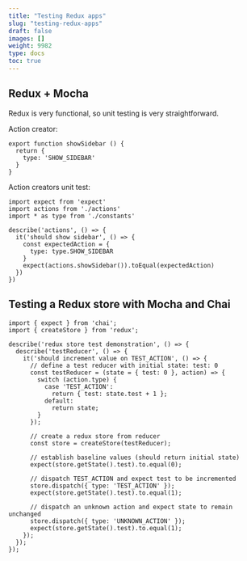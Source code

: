 ```yaml
---
title: "Testing Redux apps"
slug: "testing-redux-apps"
draft: false
images: []
weight: 9982
type: docs
toc: true
---
```


## Redux + Mocha
Redux is very functional, so unit testing is very straightforward.

Action creator:

    export function showSidebar () {
      return {
        type: 'SHOW_SIDEBAR'
      }
    }

Action creators unit test:

    import expect from 'expect'
    import actions from './actions'
    import * as type from './constants'
    
    describe('actions', () => {
      it('should show sidebar', () => {
        const expectedAction = {
          type: type.SHOW_SIDEBAR
        }
        expect(actions.showSidebar()).toEqual(expectedAction)
      })
    })



## Testing a Redux store with Mocha and Chai
    import { expect } from 'chai'; 
    import { createStore } from 'redux';
    
    describe('redux store test demonstration', () => {
      describe('testReducer', () => {
        it('should increment value on TEST_ACTION', () => {
          // define a test reducer with initial state: test: 0
          const testReducer = (state = { test: 0 }, action) => {
            switch (action.type) {
              case 'TEST_ACTION':
                return { test: state.test + 1 };
              default:
                return state;
            }
          });

          // create a redux store from reducer
          const store = createStore(testReducer);

          // establish baseline values (should return initial state)
          expect(store.getState().test).to.equal(0);

          // dispatch TEST_ACTION and expect test to be incremented
          store.dispatch({ type: 'TEST_ACTION' });
          expect(store.getState().test).to.equal(1);

          // dispatch an unknown action and expect state to remain unchanged
          store.dispatch({ type: 'UNKNOWN_ACTION' });
          expect(store.getState().test).to.equal(1);
        });
      });
    });

